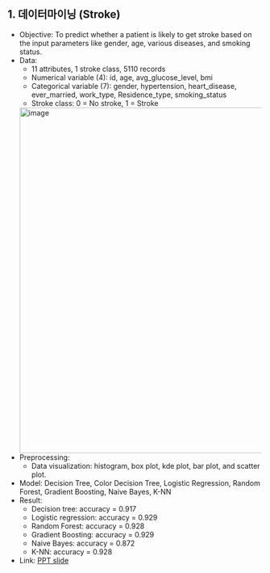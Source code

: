## 1. 데이터마이닝 (Stroke)  
- Objective: To predict whether a patient is likely to get stroke based on the input parameters like gender, age, various diseases, and smoking status.  
- Data:   
	- 11 attributes, 1 stroke class, 5110 records  
	- Numerical variable (4): id, age, avg_glucose_level, bmi  
	- Categorical variable (7): gender, hypertension, heart_disease, ever_married, work_type, Residence_type, smoking_status  
	- Stroke class: 0 = No stroke, 1 = Stroke  
  <img width="684" alt="image" src="https://github.com/Teemyteem/BK21_technical_porfolio/assets/129394136/fc64df28-1215-41c8-9265-bc9bc7798dc1">  
- Preprocessing:
  - Data visualization: histogram, box plot, kde plot, bar plot, and scatter plot.
- Model: Decision Tree, Color Decision Tree, Logistic Regression, Random Forest, Gradient Boosting, Naive Bayes, K-NN  
- Result:   
	- Decision tree: accuracy = 0.917  
	- Logistic regression: accuracy = 0.929  
	- Random Forest: accuracy = 0.928  
	- Gradient Boosting: accuracy = 0.929  
	- Naive Bayes: accuracy = 0.872  
	- K-NN: accuracy = 0.928  
- Link: [PPT slide](https://github.com/Teemyteem/BK21_technical_porfolio/blob/main/%EB%8D%B0%EC%9D%B4%ED%84%B0%20%EC%8B%AC%EA%B0%81%ED%99%94/2023-1%20%EB%8D%B0%EC%9D%B4%ED%84%B0%EB%A7%88%EC%9D%B4%EB%8B%9D/22512087_Stroke.pdf)

